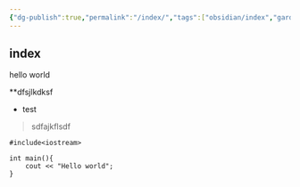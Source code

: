 ```yaml
---
{"dg-publish":true,"permalink":"/index/","tags":["obsidian/index","gardenEntry"]}
---
```


## index

hello world

**dfsjlkdksf

- test

>sdfajkflsdf


```
#include<iostream>

int main(){
	cout << "Hello world";
}
```